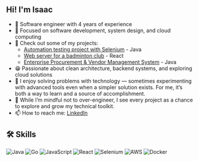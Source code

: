 ## Hi! I'm Isaac
 
- 👾 Software engineer with 4 years of experience
- 🎯 Focused on software development, system design, and cloud computing
- 🔎 Check out some of my projects:
  - [Automation testing project with Selenium](https://github.com/IsaacTai123/selenium-java-web-automation.git) - Java
  - [Web server for a badminton club](https://github.com/IsaacTai123/BadmintonClub.git) - React
  - [Enterprise Procurement & Vendor Management System](https://github.com/IsaacTai123/procurement_ecosystem.git) - Java
- 😁 Passionate about clean architecture, backend systems, and exploring cloud solutions
- 🌱 I enjoy solving problems with technology — sometimes experimenting with advanced tools even when a simpler solution exists. For me, it’s both a way to learn and a source of accomplishment.
- 🎯 While I’m mindful not to over-engineer, I see every project as a chance to explore and grow my technical toolkit.
- 📫 How to reach me: [LinkedIn](linkedin.com/in/hsuanhung-tai)

## 🛠️ Skills

![Java](https://img.shields.io/badge/Java-ED8B00?style=for-the-badge&logo=java&logoColor=white)
![Go](https://img.shields.io/badge/Go-00ADD8?style=for-the-badge&logo=go&logoColor=white)
![JavaScript](https://img.shields.io/badge/JavaScript-F7DF1E?style=for-the-badge&logo=javascript&logoColor=black)
![React](https://img.shields.io/badge/React-20232A?style=for-the-badge&logo=react&logoColor=61DAFB)
![Selenium](https://img.shields.io/badge/Selenium-43B02A?style=for-the-badge&logo=selenium&logoColor=white)
![AWS](https://img.shields.io/badge/AWS-232F3E?style=for-the-badge&logo=amazon-aws&logoColor=white)
![Docker](https://img.shields.io/badge/Docker-2496ED?style=for-the-badge&logo=docker&logoColor=white)
